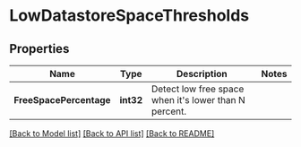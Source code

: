 # LowDatastoreSpaceThresholds

## Properties
Name | Type | Description | Notes
------------ | ------------- | ------------- | -------------
**FreeSpacePercentage** | **int32** | Detect low free space when it&#39;s lower than N percent. | 

[[Back to Model list]](../README.md#documentation-for-models) [[Back to API list]](../README.md#documentation-for-api-endpoints) [[Back to README]](../README.md)



